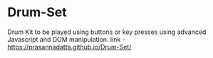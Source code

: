 # Drum-Set
Drum Kit to be played using buttons or key presses using advanced Javascript and DOM manipulation. 
link - https://prasannadatta.github.io/Drum-Set/
